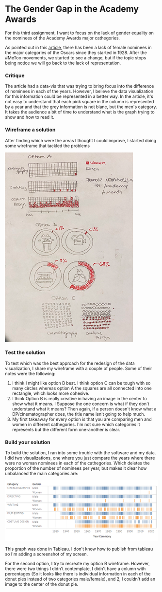 
# The Gender Gap in the Academy Awards

For this third assignment, I want to focus on the lack of gender equality on the nominees of the Academy Awards major cathegories.

As pointed out in this [article](https://www.glamour.com/story/this-chart-breaks-down-the-lack-of-female-nominees-at-the-oscars-in-key-categories-since-1928), there has been a lack of female nominees in the major categories of the Oscars since they started in 1928. After the #MeToo movements, we started to see a change, but if the topic stops being notice we will go back to the lack of representation.


### Critique

The article had a data-vis that was trying to bring focus into the difference of nominees in each of the years.
However, I believe the data visualization for this information could be represented in a better way. In the article, it's not easy to understand that each pink square in the column is represented by a year and that the grey information is not blanc, but the men's category. It takes the audience a bit of time to understand what is the graph trying to show and how to read it.

### Wireframe a solution

After finding which were the areas I thought I could improve, I started doing some wireframe that tackled the problems

![Picture](SS_wireframe.png)

### Test the solution

To test which was the best approach for the redesign of the data visualization, I share my wireframe with a couple of people. Some of their notes were the following:
1. I think I might like option B best. I think option C can be tough with so many circles whereas option A the squares are all connected into one rectangle, which looks more cohesive.
2. I think Option B is really creative in having an image in the center to show what it means. I Suppose the one concern is what if they don't understand what it means? Then again, if a person doesn't know what a DP/cinematographer does, the title name isn't going to help much.
3. My first takeaway for every option is that you are comparing men and women in different cathegories. I'm not sure which categories it represents but the different form one-another is clear.

### Build your solution

To build the solution, I ran into some trouble with the software and my data. I did two visualizations, one where you just compare the years where there were no woman nominees in each of the cathegories. Which deletes the proportion of the number of nominees per year, but makes it clear how unbalanced the main categories are:

![Picture](Tableau.png)

This graph was done in Tableau. I don't know how to publish from tableau so I'm adding a screenshot of my screen.

For the second option, I try to recreate my option B wireframe. However, there were two things I didn't contemplate, I didn't have a column with percentages (So it looks like there is individual information in each of the donut pies instead of two categories male/female), and 2, I couldn't add an image to the center of the donut pie.

<div class="flourish-embed flourish-chart" data-src="visualisation/5360916"><script src="https://public.flourish.studio/resources/embed.js"></script></div>



